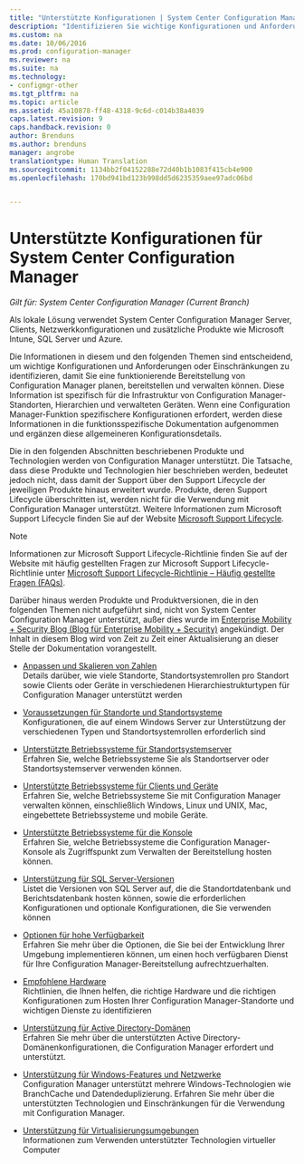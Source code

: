 ```yaml
---
title: "Unterstützte Konfigurationen | System Center Configuration Manager"
description: "Identifizieren Sie wichtige Konfigurationen und Anforderungen, damit Sie eine funktionierende Bereitstellung von System Center Configuration Manager planen, bereitstellen und verwalten können."
ms.custom: na
ms.date: 10/06/2016
ms.prod: configuration-manager
ms.reviewer: na
ms.suite: na
ms.technology:
- configmgr-other
ms.tgt_pltfrm: na
ms.topic: article
ms.assetid: 45a10878-ff48-4318-9c6d-c014b38a4039
caps.latest.revision: 9
caps.handback.revision: 0
author: Brenduns
ms.author: brenduns
manager: angrobe
translationtype: Human Translation
ms.sourcegitcommit: 1134bb2f04152288e72d40b1b1083f415cb4e900
ms.openlocfilehash: 170bd941bd123b998dd5d6235359aee97adc06bd


---
```

# <a name="supported-configurations-for-system-center-configuration-manager"></a>Unterstützte Konfigurationen für System Center Configuration Manager

*Gilt für: System Center Configuration Manager (Current Branch)*

Als lokale Lösung verwendet System Center Configuration Manager Server, Clients, Netzwerkkonfigurationen und zusätzliche Produkte wie Microsoft Intune, SQL Server und Azure.

Die Informationen in diesem und den folgenden Themen sind entscheidend, um wichtige Konfigurationen und Anforderungen oder Einschränkungen zu identifizieren, damit Sie eine funktionierende Bereitstellung von Configuration Manager planen, bereitstellen und verwalten können.  Diese Information ist spezifisch für die Infrastruktur von Configuration Manager-Standorten, Hierarchien und verwalteten Geräten. Wenn eine Configuration Manager-Funktion spezifischere Konfigurationen erfordert, werden diese Informationen in die funktionsspezifische Dokumentation aufgenommen und ergänzen diese allgemeineren Konfigurationsdetails.  

 Die in den folgenden Abschnitten beschriebenen Produkte und Technologien werden von Configuration Manager unterstützt. Die Tatsache, dass diese Produkte und Technologien hier beschrieben werden, bedeutet jedoch nicht, dass damit der Support über den Support Lifecycle der jeweiligen Produkte hinaus erweitert wurde. Produkte, deren Support Lifecycle überschritten ist, werden nicht für die Verwendung mit Configuration Manager unterstützt. Weitere Informationen zum Microsoft Support Lifecycle finden Sie auf der Website [Microsoft Support Lifecycle](http://go.microsoft.com/fwlink/p/?LinkId=208270).  

> [!NOTE]  
>  Informationen zur Microsoft Support Lifecycle-Richtlinie finden Sie auf der Website mit häufig gestellten Fragen zur Microsoft Support Lifecycle-Richtlinie unter [Microsoft Support Lifecycle-Richtlinie – Häufig gestellte Fragen (FAQs)](http://go.microsoft.com/fwlink/p/?LinkId=31976).  

 Darüber hinaus werden Produkte und Produktversionen, die in den folgenden Themen nicht aufgeführt sind, nicht von System Center Configuration Manager unterstützt, außer dies wurde im [Enterprise Mobility + Security Blog (Blog für Enterprise Mobility + Security)](https://blogs.technet.microsoft.com/enterprisemobility/) angekündigt.  Der Inhalt in diesem Blog wird von Zeit zu Zeit einer Aktualisierung an dieser Stelle der Dokumentation vorangestellt.


-  [Anpassen und Skalieren von Zahlen](../../../core/plan-design/configs/size-and-scale-numbers.md)  
Details darüber, wie viele Standorte, Standortsystemrollen pro Standort sowie Clients oder Geräte in verschiedenen Hierarchiestrukturtypen für Configuration Manager unterstützt werden

-  [Voraussetzungen für Standorte und Standortsysteme](../../../core/plan-design/configs/site-and-site-system-prerequisites.md)  
Konfigurationen, die auf einem Windows Server zur Unterstützung der verschiedenen Typen und Standortsystemrollen erforderlich sind

-  [Unterstützte Betriebssysteme für Standortsystemserver](../../../core/plan-design/configs/supported-operating-systems-for-site-system-servers.md)  
Erfahren Sie, welche Betriebssysteme Sie als Standortserver oder Standortsystemserver verwenden können.

-  [Unterstützte Betriebssysteme für Clients und Geräte](../../../core/plan-design/configs/supported-operating-systems-for-clients-and-devices.md)  
Erfahren Sie, welche Betriebssysteme Sie mit Configuration Manager verwalten können, einschließlich Windows, Linux und UNIX, Mac, eingebettete Betriebssysteme und mobile Geräte.

-  [Unterstützte Betriebssysteme für die Konsole](../../../core/plan-design/configs/supported-operating-systems-consoles.md)  
Erfahren Sie, welche Betriebssysteme die Configuration Manager-Konsole als Zugriffspunkt zum Verwalten der Bereitstellung hosten können.  

-  [Unterstützung für SQL Server-Versionen](../../../core/plan-design/configs/support-for-sql-server-versions.md)  
Listet die Versionen von SQL Server auf, die die Standortdatenbank und Berichtsdatenbank hosten können, sowie die erforderlichen Konfigurationen und optionale Konfigurationen, die Sie verwenden können

-  [Optionen für hohe Verfügbarkeit](../../../protect/understand/high-availability-options.md)  
Erfahren Sie mehr über die Optionen, die Sie bei der Entwicklung Ihrer Umgebung implementieren können, um einen hoch verfügbaren Dienst für Ihre Configuration Manager-Bereitstellung aufrechtzuerhalten.

-  [Empfohlene Hardware](../../../core/plan-design/configs/recommended-hardware.md)  
Richtlinien, die Ihnen helfen, die richtige Hardware und die richtigen Konfigurationen zum Hosten Ihrer Configuration Manager-Standorte und wichtigen Dienste zu identifizieren

-  [Unterstützung für Active Directory-Domänen](../../../core/plan-design/configs/support-for-active-directory-domains.md)  
Erfahren Sie mehr über die unterstützten Active Directory-Domänenkonfigurationen, die Configuration Manager erfordert und unterstützt.

-  [Unterstützung für Windows-Features und Netzwerke](../../../core/plan-design/configs/support-for-windows-features-and-networks.md)  
Configuration Manager unterstützt mehrere Windows-Technologien wie BranchCache und Datendeduplizierung. Erfahren Sie mehr über die unterstützten Technologien und Einschränkungen für die Verwendung mit Configuration Manager.

-  [Unterstützung für Virtualisierungsumgebungen](../../../core/plan-design/configs/support-for-virtualization-environments.md)  
Informationen zum Verwenden unterstützter Technologien virtueller Computer



<!--HONumber=Nov16_HO1-->


